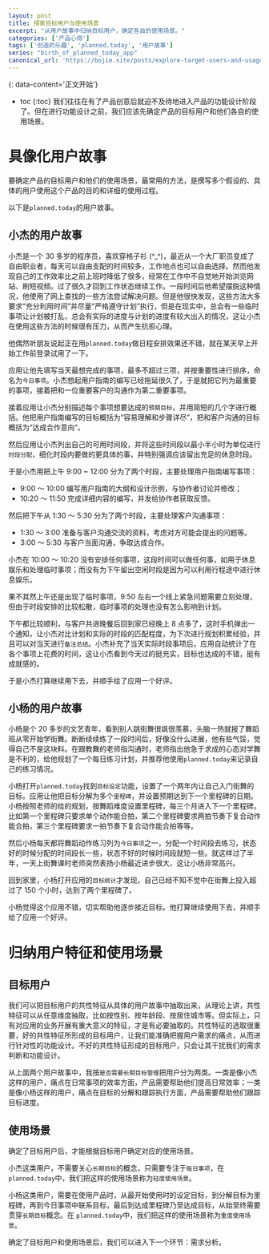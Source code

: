 ```yaml
---
layout: post
title: 探索目标用户与使用场景
excerpt: "从用户故事中归纳目标用户，确定各自的使用场景。"
categories: ['产品心得']
tags: ['创造的乐趣', 'planned.today', '用户故事']
series: "birth_of_planned_today_app"
canonical_url: 'https://bojie.site/posts/explore-target-users-and-usage-scenarios-from-user-stories/'
---
```


{: data-content='正文开始'}

* toc 
{:toc}
我们往往在有了产品创意后就迫不及待地进入产品的功能设计阶段了。但在进行功能设计之前，我们应该先确定产品的目标用户和他们各自的使用场景。

# 具像化用户故事
要确定产品的目标用户和他们的使用场景，最常用的方法，是撰写多个假设的、具体的用户使用这个产品的目的和详细的使用过程。

以下是`planned.today`的用户故事。

## 小杰的用户故事
小杰是一个 30 多岁的程序员，喜欢穿格子衫 (^_^)，最近从一个大厂职员变成了自由职业者，每天可以自由支配的时间较多，工作地点也可以自由选择。然而他发现自己的工作效率比之前上班时降低了很多，经常在工作中不自觉地开始浏览网站、刷短视频。过了很久才回到工作状态继续工作。一段时间后他希望摆脱这种情况，他使用了网上查找的一些方法尝试解决问题。但是他很快发现，这些方法大多要求“充分利用时间”并尽量“严格遵守计划”执行，但是在现实中，总会有一些临时事项让计划被打乱，总会有实际的进度与计划的进度有较大出入的情况，这让小杰在使用这些方法的时候很有压力，从而产生抗拒心理。

他偶然听朋友说起正在用`planned.today`做日程安排效果还不错，就在某天早上开始工作前登录试用了一下。

应用让他先填写当天最想完成的事项，最多不超过三项，并按重要性进行排序，命名为`今日事项`。小杰想起用户指南的编写已经拖延很久了，于是就把它列为最重要的事项，接着把和一位重要客户的沟通作为第二重要事项。

接着应用让小杰分别描述每个事项想要达成的`预期目标`，并用简短的几个字进行概括。他把用户指南编写的目标概括为“容易理解和步骤详尽”，把和客户沟通的目标概括为“达成合作意向”。

然后应用让小杰列出自己的可用时间段，并将这些时间段以最小半小时为单位进行`时段分配`，细化时段内要做的更具体的事，并特别强调应该留出充足的休息时段。

于是小杰用把上午 9:00 ~ 12:00 分为了两个时段，主要处理用户指南编写事项：
- 9:00 ～ 10:00 编写用户指南的大纲和设计示例，与协作者讨论并修改；
- 10:20 ～ 11:50 完成详细内容的编写，并发给协作者获取反馈。

然后把下午从 1:30 ～ 5:30 分为了两个时段，主要处理客户沟通事项：
- 1:30 ～ 3:00 准备与客户沟通交流的资料，考虑对方可能会提出的问题等。
- 3:00 ～ 5:30 与客户当面沟通，争取达成合作。

小杰在 10:00 ～ 10:20 没有安排任何事项，这段时间可以做任何事，如用于休息娱乐和处理临时事项；而没有为下午留出空闲时段是因为可以利用行程途中进行休息娱乐。

果不其然上午还是出现了临时事项，9:50 左右一个线上紧急问题需要立刻处理，但由于时段安排的比较松散，临时事项的处理也没有怎么影响到计划。

下午都比较顺利，与客户共进晚餐后回到家已经晚上 8 点多了，这时手机弹出一个通知，让小杰对比计划和实际的时段的匹配程度，为下次进行规划积累经验，并且可以对当天进行`备注总结`。小杰补充了当天实际时段事项后，应用自动统计了在各个事项上花费的时间，这让小杰看到今天过的挺充实，目标也达成的不错，挺有成就感的。

于是小杰打算继续用下去，并顺手给了应用一个好评。


## 小杨的用户故事
小杨是个 20 多岁的文艺青年，看到别人跳街舞很飒很羡慕，头脑一热就报了舞蹈班从零开始学街舞。断断续续练了一段时间后，好像没什么进展，他有些气馁，觉得自己不是这块料。在跟教舞的老师指沟通时，老师指出他急于求成的心态对学舞是不利的，给他规划了一个每日练习计划，并推荐他使用`planned.today`来记录自己的练习情况。

小杨打开`planned.today`找到`目标设定`功能，设置了一个两年内让自己入门街舞的目标。应用让他把目标分解为多个`里程碑`，并设置预期达到下一个里程碑的日期。小杨按照老师的给的规划，按舞蹈难度设置里程碑，每三个月进入下一个里程碑。比如第一个里程碑只要求单个动作能合拍，第二个里程碑要求两拍节奏下复合动作能合拍，第三个里程碑要求一拍节奏下复合动作能合拍等等。

然后小杨每天都将舞蹈动作练习列为`今日事项`之一，分配一个时间段去练习，状态好的时候分配的时间段长一些，状态不好的时候时间段就短一些。就这样过了半年，一天上街舞课时老师突然表扬小杨最近进步很大，这让小杨非常高兴。

回到家里，小杨打开应用的`目标统计`才发现，自己已经不知不觉中在街舞上投入超过了 150 个小时，达到了两个里程碑了。

小杨觉得这个应用不错，切实帮助他逐步接近目标。他打算继续使用下去，并顺手给了应用一个好评。

# 归纳用户特征和使用场景

## 目标用户
我们可以把目标用户的共性特征从具体的用户故事中抽取出来，从理论上讲，共性特征可以从任意维度抽取，比如按性别、按年龄段、按居住城市等。但实际上，只有对应用的业务开展有重大意义的特征，才是有必要抽取的。共性特征的选取很重要，好的共性特征所形成的目标用户，让我们能准确把握用户需求的痛点，从而进行针对性的功能设计。不好的共性特征形成的目标用户，只会让其干扰我们的需求判断和功能设计。

从上面两个用户故事中，我按`是否需要长期目标管理`把用户分为两类。一类是像小杰这样的用户，痛点在日常事项的效率方面，产品需要帮助他们提高日常效率；一类是像小杨这样的用户，痛点在目标的分解和跟踪执行方面，产品需要帮助他们跟踪目标进度。

## 使用场景
确定了目标用户后，才能根据目标用户确定对应的使用场景。

小杰这类用户，不需要关心`长期目标`的概念，只需要专注于`每日事项`，在 `planned.today`中，我们把这样的使用场景称为`轻度使用场景`。

小杨这类用户，需要在使用产品时，从最开始使用时的设定目标，到分解目标为里程碑，再到今日事项中联系目标，最后到达成里程碑乃至达成目标，从始至终需要贯穿`长期目标`概念。在 `planned.today`中，我们把这样的使用场景称为`重度使用场景`。

确定了目标用户和使用场景后，我们可以进入下一个环节：需求分析。
